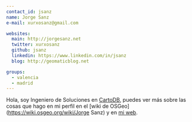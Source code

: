 ```yaml
---
contact_id: jsanz
name: Jorge Sanz
e-mail: xurxosanz@gmail.com

websites:
  main: http://jorgesanz.net
  twitter: xurxosanz
  github: jsanz
  linkedin: https://www.linkedin.com/in/jsanz
  blog: http://geomaticblog.net

groups:
  - valencia
  - madrid
---
```


Hola, soy Ingeniero de Soluciones en [CartoDB](http://cartodb.com), puedes ver más
sobre las cosas que hago en mi perfil en el [wiki de OSGeo](https://wiki.osgeo.org/wiki/Jorge Sanz)
y en [mi web](http://jorgesanz.net).
